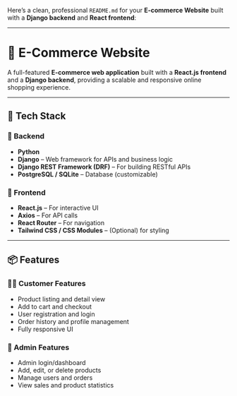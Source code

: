 Here’s a clean, professional `README.md` for your **E-commerce Website** built with a **Django backend** and **React frontend**:

---

# 🛒 E-Commerce Website

A full-featured **E-commerce web application** built with a **React.js frontend** and a **Django backend**, providing a scalable and responsive online shopping experience.

---

## 🚀 Tech Stack

### 🔧 Backend

* **Python**
* **Django** – Web framework for APIs and business logic
* **Django REST Framework (DRF)** – For building RESTful APIs
* **PostgreSQL / SQLite** – Database (customizable)

### 🎨 Frontend

* **React.js** – For interactive UI
* **Axios** – For API calls
* **React Router** – For navigation
* **Tailwind CSS / CSS Modules** – (Optional) for styling

---

## 📦 Features

### 👨‍💻 Customer Features

* Product listing and detail view
* Add to cart and checkout
* User registration and login
* Order history and profile management
* Fully responsive UI

### 🔐 Admin Features

* Admin login/dashboard
* Add, edit, or delete products
* Manage users and orders
* View sales and product statistics

